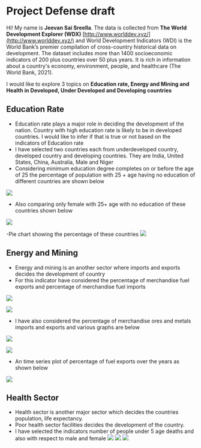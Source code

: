 # Project Defense draft

Hi! My name is **Jeevan Sai Sreella**. The data is collected from **The World Development Explorer (WDX)**   [http://www.worlddev.xyz/](http://www.worlddev.xyz/) and World Development Indicators (WDI) is the World Bank’s premier compilation of cross-country historical data on development. The dataset includes more than 1400 socioeconomic indicators of 200 plus countries over 50 plus years. It is rich in information about a country's economy, environment, people, and healthcare (The World Bank, 2021).

I would like to explore 3 topics on  **Education rate, Energy and Mining and Health in Developed, Under Developed and Developing countries**

## Education Rate

- Education rate plays a major role in deciding the development of the nation. Country with high education rate is likely to be in developed countries. I would like to infer if that is true or not based on the indicators of Education rate
- I have selected two countries each from underdeveloped country, developed country and developing countries. They are India, United States, China, Australia, Male and Niger
- Considering minimum education degree completes on or before the age of 25 the percentage of population with 25 + age having no education of different countries are shown below

![](pop.jpeg)


- Also comparing only female with 25+ age with no education of these countries shown below

![](female.jpeg)


-Pie chart showing the percentage of these countries
![](pop_pie.jpeg)

## Energy and Mining
- Energy and mining is an another sector where imports and exports decides the development of country 
- For this indicator have considered the percentage of merchandise fuel exports and percentage of merchandise fuel imports

![](fuelimports.jpeg)

![](fuelexports.jpeg)

- I have also considered the percentage of merchandise ores and metals imports and exports and various graphs are below

![](oresandmetalsexports.jpeg)

![](oresandmetalsimport.jpeg)

- An time series plot of percentage of fuel exports over the years as shown below

![](timeseriesfuelexports.jpeg)

## Health Sector

- Health sector is another major sector which decides the countries population, life expectancy.
-  Poor health sector facilities decides the development of the country.
- I have selected the indicators number of people under 5 age deaths and also with respect to male and female
 ![](Pic.jpeg)
 ![](Pic.jpeg)
 ![](Pic.jpeg)

